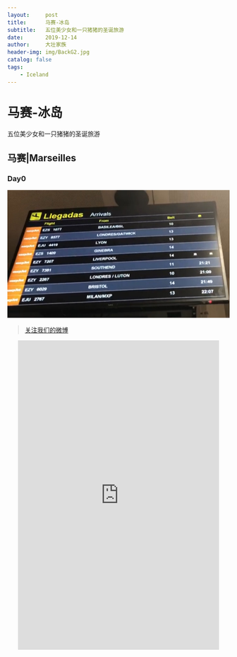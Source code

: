 ```yaml
---
layout:     post
title:      马赛-冰岛
subtitle:   五位美少女和一只猪猪的圣诞旅游
date:       2019-12-14
author:     大壮家族
header-img: img/BackG2.jpg
catalog: false
tags:
    - Iceland
---
```


# 马赛-冰岛
五位美少女和一只猪猪的圣诞旅游

## 马赛|Marseilles
### Day0

![Arrived](https://raw.githubusercontent.com/bigstrongfamily/bigstrongfamily.github.io/master/img/Screenshot_2019-04-15-01-20-53-262_com.miui.video.png)



>[关注我们的微博](https://www.weibo.com/u/5896108037)
<div id="weibo" class="panel">  
    <ul class="panel_body">  
        <iframe id="weibo" style="width:95%; height:700px;" frameborder="0" scrolling="no" src="https://www.weibo.com/u/5896108037?from=myfollow_all&is_all=1"></iframe>  
    </ul>  
</div>

